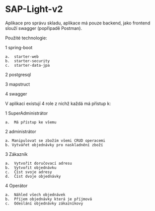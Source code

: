 # SAP-Light-v2
Aplikace pro správu skladu, aplikace má pouze backend, jako frontend slouží swagger (popřipadě Postman).

Použité technologie:

1   spring-boot

    a.  starter-web
    b.  starter-security
    c.  starter-data-jpa
    
2  postgresql

3  mapstruct
   
4  swagger
   
V aplikaci existují 4 role z nichž každá má přístup k:

1  SuperAdministrátor

    a.  Má přístup ke všemu

2  administrátor

    a. Manipulovat se zbožím všemi CRUD operacemi
    b. Vytvářet objednávky pro naskladnění zboží

3  Zákazník

    a.  Vytvořit doručovací adresu
    b.  Vytvořit objednávku
    c.  Číst svoje adresy
    d.  Číst dvoje objednávky

4  Operátor

    a.  Náhled všech objednávek
    b.  Příjem objednávky která je příjmová
    c.  Odeslání objednávky zákazníkovy

